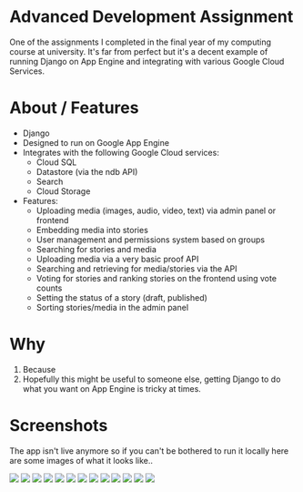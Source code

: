 Advanced Development Assignment
==========================================

One of the assignments I completed in the final year of my computing course at university. It's far from perfect but it's a decent example of running Django on App Engine and integrating with various Google Cloud Services.

About / Features
========

- Django
- Designed to run on Google App Engine
- Integrates with the following Google Cloud services:
  - Cloud SQL
  - Datastore (via the ndb API)
  - Search
  - Cloud Storage
- Features:
  - Uploading media (images, audio, video, text) via admin panel or frontend
  - Embedding media into stories
  - User management and permissions system based on groups
  - Searching for stories and media
  - Uploading media via a very basic proof API
  - Searching and retrieving for media/stories via the API
  - Voting for stories and ranking stories on the frontend using vote counts
  - Setting the status of a story (draft, published)
  - Sorting stories/media in the admin panel

Why
===

1. Because
2. Hopefully this might be useful to someone else, getting Django to do what you want on App Engine is tricky at times.

Screenshots
===========

The app isn't live anymore so if you can't be bothered to run it locally here are some images of what it looks like..

![](https://github.com/jamesrwhite/wina-assignment/blob/master/screenshots/home_page.png?raw=true)
![](https://github.com/jamesrwhite/wina-assignment/blob/master/screenshots/frontend_story.png?raw=true)
![](https://github.com/jamesrwhite/wina-assignment/blob/master/screenshots/frontend_search.png?raw=true)
![](https://github.com/jamesrwhite/wina-assignment/blob/master/screenshots/frontend_media_submission.png?raw=true)
![](https://github.com/jamesrwhite/wina-assignment/blob/master/screenshots/frontend_media_submission2.png?raw=true)
![](https://github.com/jamesrwhite/wina-assignment/blob/master/screenshots/frontend_story_with_video.png?raw=true)
![](https://github.com/jamesrwhite/wina-assignment/blob/master/screenshots/cms_media.png?raw=true)
![](https://github.com/jamesrwhite/wina-assignment/blob/master/screenshots/cms_story.png?raw=true)
![](https://github.com/jamesrwhite/wina-assignment/blob/master/screenshots/cms_story_add.png?raw=true)
![](https://github.com/jamesrwhite/wina-assignment/blob/master/screenshots/cms_story_add_media.png?raw=true)
![](https://github.com/jamesrwhite/wina-assignment/blob/master/screenshots/cms_story_editor_with_image.png?raw=true)
![](https://github.com/jamesrwhite/wina-assignment/blob/master/screenshots/cms_users.png?raw=true)
![](https://github.com/jamesrwhite/wina-assignment/blob/master/screenshots/cms_user_edit.png?raw=true)
